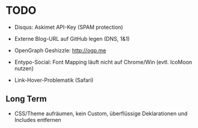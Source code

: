 # TODO

* Disqus: Askimet API-Key (SPAM protection)
* Externe Blog-URL auf GitHub legen (DNS, 1&1)
* OpenGraph Geshizzle: http://ogp.me

* Entypo-Social: Font Mapping läuft nicht auf Chrome/Win (evtl. IcoMoon nutzen)
* Link-Hover-Problematik (Safari)

## Long Term

* CSS/Theme aufräumen, kein Custom, überflüssige Deklarationen und Includes entfernen
